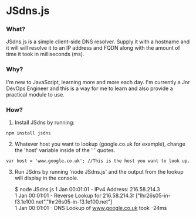# JSdns.js #

### What? ###

JSdns.js is a simple client-side DNS resolver. Supply it with a hostname and it will will resolve it to an IP address and FQDN along with the amount of time it took in milliseconds (ms). 

### Why? ###

I'm new to JavaScript, learning more and more each day. I'm currently a Jnr DevOps Engineer and this is a way for me to learn and also provide a practical module to use.

### How? ###

1) Install JSdns by running:
  
`npm install jsdns`

2) Whatever host you want to lookup (google.co.uk for example), change the 'host' variable inside of the ' ' quotes.  

`var host = 'www.google.co.uk'; //This is the host you want to look up.`

3) Run JSdns by running 'node JSdns.js' and the output from the lookup will display in the console.

    $ node JSdns.js
    1 Jan 00:01:01 - IPv4 Address: 216.58.214.3  
    1 Jan 00:01:01 - Reverse Lookup for 216.58.214.3: ["lhr26s05-in-f3.1e100.net","lhr26s05-in-f3.1e100.net"]  
    1 Jan 00:01:01 - DNS Lookup of www.google.co.uk took -24ms